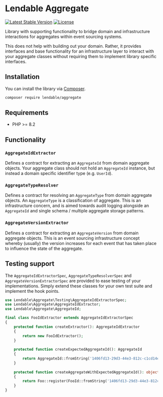 Lendable Aggregate
====================

[![Latest Stable Version](https://poser.pugx.org/lendable/aggregate/v/stable)](https://packagist.org/packages/lendable/aggregate)
[![License](https://poser.pugx.org/lendable/aggregate/license)](https://packagist.org/packages/lendable/aggregate)

Library with supporting functionality to bridge domain and infrastructure interactions for aggregates within event sourcing systems.

This does not help with building out your domain. Rather, it provides interfaces and base functionality for an infrastructure layer to interact with your
aggregate classes without requiring them to implement library specific interfaces.

## Installation

You can install the library via [Composer](https://getcomposer.org/).

```bash
composer require lendable/aggregate
```

## Requirements

* PHP >= 8.2

## Functionality

### `AggregateIdExtractor`

Defines a contract for extracting an `AggregateId` from domain aggregate objects. Your aggregate class should not hold an `AggregateId` instance, but instead a
domain specific identifier type (e.g. `UserId`).

### `AggregateTypeResolver`

Defines a contract for resolving an `AggregateType` from domain aggregate objects. An `AggregateType` is a classification of aggregate. This is an
infrastructure concern, and is aimed towards audit logging alongside an `AggregateId` and single schema / multiple aggregate storage patterns.

### `AggregateVersionExtractor`

Defines a contract for extracting an `AggregateVersion` from domain aggregate objects. This is an event sourcing infrastructure concept whereby (usually) the
version increases for each event that has taken place to influence the state of the aggregate.

## Testing support

The `AggregateIdExtractorSpec`, `AggregateTypeResolverSpec` and `AggregateVersionExtractorSpec` are provided to ease testing of your implementations. Simply
extend these classes for your own test suite and implement the hook points.

```php
use Lendable\Aggregate\Testing\AggregateIdExtractorSpec;
use Lendable\Aggregate\AggregateIdExtractor;
use Lendable\Aggregate\AggregateId;

final class FooIdExtractor extends AggregateIdExtractorSpec 
{
    protected function createExtractor(): AggregateIdExtractor
    {
        return new FooIdExtractor();
    }
    
    protected function createExpectedAggregateId(): AggregateId
    {
        return AggregateId::fromString('1406fd13-29d3-44e3-812c-c1cd14e12b38');
    }
    
    protected function createAggregateWithExpectedAggregateId(): object
    {
        return Foo::register(FooId::fromString('1406fd13-29d3-44e3-812c-c1cd14e12b38'));
    }
}
```
